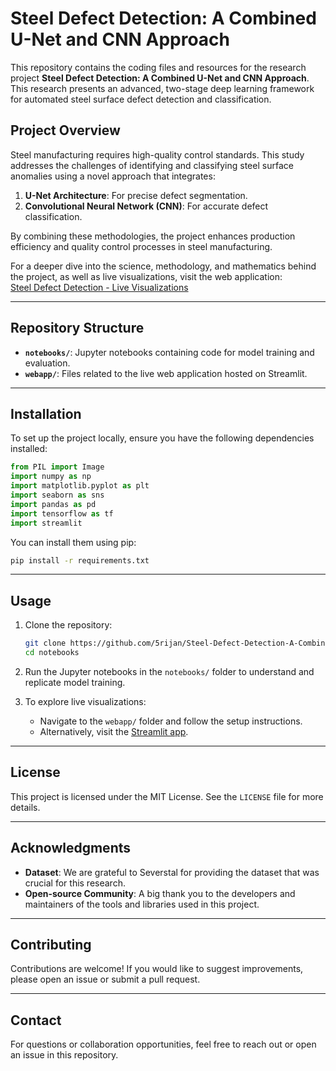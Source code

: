 
# Steel Defect Detection: A Combined U-Net and CNN Approach  

This repository contains the coding files and resources for the research project **Steel Defect Detection: A Combined U-Net and CNN Approach**. This research presents an advanced, two-stage deep learning framework for automated steel surface defect detection and classification.  

## Project Overview  

Steel manufacturing requires high-quality control standards. This study addresses the challenges of identifying and classifying steel surface anomalies using a novel approach that integrates:  
1. **U-Net Architecture**: For precise defect segmentation.  
2. **Convolutional Neural Network (CNN)**: For accurate defect classification.  

By combining these methodologies, the project enhances production efficiency and quality control processes in steel manufacturing.  

For a deeper dive into the science, methodology, and mathematics behind the project, as well as live visualizations, visit the web application:  
[Steel Defect Detection - Live Visualizations](https://steel-defect-detection.streamlit.app/)  

---

## Repository Structure  

- **`notebooks/`**: Jupyter notebooks containing code for model training and evaluation.  
- **`webapp/`**: Files related to the live web application hosted on Streamlit.  

---

## Installation  

To set up the project locally, ensure you have the following dependencies installed:  

```python
from PIL import Image  
import numpy as np  
import matplotlib.pyplot as plt  
import seaborn as sns  
import pandas as pd  
import tensorflow as tf  
import streamlit  
```

You can install them using pip:  
```bash
pip install -r requirements.txt
```  

---

## Usage  

1. Clone the repository:  
   ```bash
   git clone https://github.com/5rijan/Steel-Defect-Detection-A-Combined-U-Net-and-CNN-Approach.git
   cd notebooks
   ```  

2. Run the Jupyter notebooks in the `notebooks/` folder to understand and replicate model training.  

3. To explore live visualizations:  
   - Navigate to the `webapp/` folder and follow the setup instructions.  
   - Alternatively, visit the [Streamlit app](https://steel-defect-detection.streamlit.app/).  

---

## License  

This project is licensed under the MIT License. See the `LICENSE` file for more details.  

---

## Acknowledgments  

- **Dataset**: We are grateful to Severstal for providing the dataset that was crucial for this research.  
- **Open-source Community**: A big thank you to the developers and maintainers of the tools and libraries used in this project.  

---

## Contributing  

Contributions are welcome! If you would like to suggest improvements, please open an issue or submit a pull request.  

---

## Contact  

For questions or collaboration opportunities, feel free to reach out or open an issue in this repository.  
